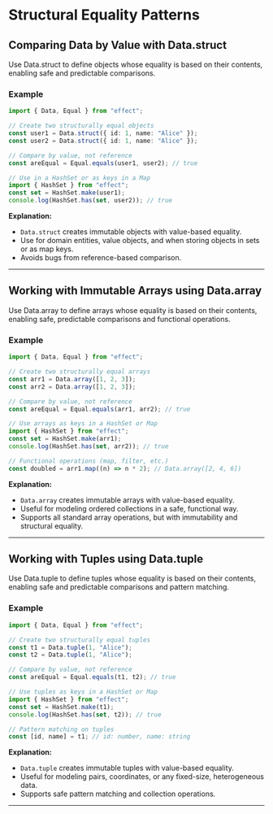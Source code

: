 # Structural Equality Patterns

## Comparing Data by Value with Data.struct

Use Data.struct to define objects whose equality is based on their contents, enabling safe and predictable comparisons.

### Example

```typescript
import { Data, Equal } from "effect";

// Create two structurally equal objects
const user1 = Data.struct({ id: 1, name: "Alice" });
const user2 = Data.struct({ id: 1, name: "Alice" });

// Compare by value, not reference
const areEqual = Equal.equals(user1, user2); // true

// Use in a HashSet or as keys in a Map
import { HashSet } from "effect";
const set = HashSet.make(user1);
console.log(HashSet.has(set, user2)); // true
```

**Explanation:**  
- `Data.struct` creates immutable objects with value-based equality.
- Use for domain entities, value objects, and when storing objects in sets or as map keys.
- Avoids bugs from reference-based comparison.

---

## Working with Immutable Arrays using Data.array

Use Data.array to define arrays whose equality is based on their contents, enabling safe, predictable comparisons and functional operations.

### Example

```typescript
import { Data, Equal } from "effect";

// Create two structurally equal arrays
const arr1 = Data.array([1, 2, 3]);
const arr2 = Data.array([1, 2, 3]);

// Compare by value, not reference
const areEqual = Equal.equals(arr1, arr2); // true

// Use arrays as keys in a HashSet or Map
import { HashSet } from "effect";
const set = HashSet.make(arr1);
console.log(HashSet.has(set, arr2)); // true

// Functional operations (map, filter, etc.)
const doubled = arr1.map((n) => n * 2); // Data.array([2, 4, 6])
```

**Explanation:**  
- `Data.array` creates immutable arrays with value-based equality.
- Useful for modeling ordered collections in a safe, functional way.
- Supports all standard array operations, but with immutability and structural equality.

---

## Working with Tuples using Data.tuple

Use Data.tuple to define tuples whose equality is based on their contents, enabling safe and predictable comparisons and pattern matching.

### Example

```typescript
import { Data, Equal } from "effect";

// Create two structurally equal tuples
const t1 = Data.tuple(1, "Alice");
const t2 = Data.tuple(1, "Alice");

// Compare by value, not reference
const areEqual = Equal.equals(t1, t2); // true

// Use tuples as keys in a HashSet or Map
import { HashSet } from "effect";
const set = HashSet.make(t1);
console.log(HashSet.has(set, t2)); // true

// Pattern matching on tuples
const [id, name] = t1; // id: number, name: string
```

**Explanation:**  
- `Data.tuple` creates immutable tuples with value-based equality.
- Useful for modeling pairs, coordinates, or any fixed-size, heterogeneous data.
- Supports safe pattern matching and collection operations.

---

